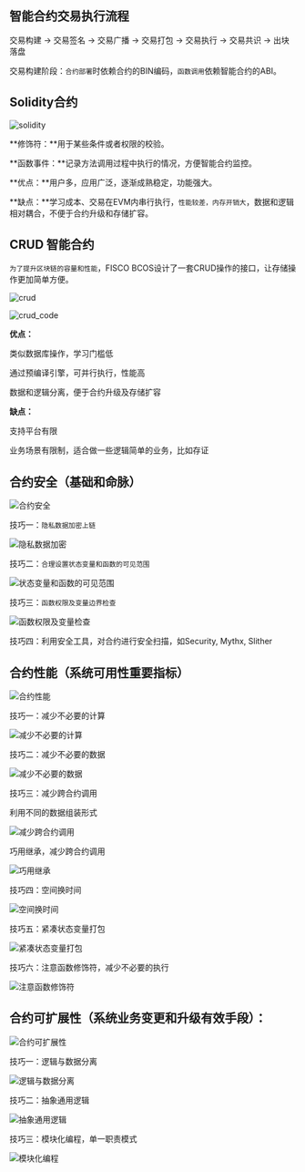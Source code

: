 ## 智能合约交易执行流程

交易构建 -> 交易签名 -> 交易广播 -> 交易打包 -> 交易执行 -> 交易共识 -> 出块落盘

交易构建阶段：`合约部署`时依赖合约的BIN编码，`函数调用`依赖智能合约的ABI。

## Solidity合约

![solidity](../../images/blockchain/solidity.png)

**修饰符：**用于某些条件或者权限的校验。

**函数事件：**记录方法调用过程中执行的情况，方便智能合约监控。

**优点：**用户多，应用广泛，逐渐成熟稳定，功能强大。

**缺点：**学习成本、交易在EVM内串行执行，`性能较差，内存开销大`，数据和逻辑相对耦合，不便于合约升级和存储扩容。

## CRUD 智能合约

`为了提升区块链的容量和性能`，FISCO BCOS设计了一套CRUD操作的接口，让存储操作更加简单方便。

![crud](../../images/blockchain/crud.png)

![crud_code](../../images/blockchain/crud_code.png)

**优点：**

类似数据库操作，学习门槛低

通过预编译引擎，可并行执行，性能高

数据和逻辑分离，便于合约升级及存储扩容

**缺点：**

支持平台有限

业务场景有限制，适合做一些逻辑简单的业务，比如存证

## 合约安全（基础和命脉）

![合约安全](../../images/blockchain/合约安全.png)

技巧一：`隐私数据加密上链`

![隐私数据加密](../../images/blockchain/隐私数据加密.png)

技巧二：`合理设置状态变量和函数的可见范围`

![状态变量和函数的可见范围](../../images/blockchain/状态变量和函数的可见范围.png)

技巧三：`函数权限及变量边界检查`

![函数权限及变量检查](../../images/blockchain/函数权限及变量检查.png)

技巧四：利用安全工具，对合约进行安全扫描，如Security, Mythx, Slither

## 合约性能（系统可用性重要指标）

![合约性能](../../images/blockchain/合约性能.png)

技巧一：减少不必要的计算

![减少不必要的计算](../../images/blockchain/减少不必要的计算.png)

技巧二：减少不必要的数据

![减少不必要的数据](../../images/blockchain/减少不必要的数据.png)

技巧三：减少跨合约调用

利用不同的数据组装形式

![减少跨合约调用](../../images/blockchain/减少跨合约调用.png)

巧用继承，减少跨合约调用

![巧用继承](../../images/blockchain/巧用继承.png)

技巧四：空间换时间

![空间换时间](../../images/blockchain/空间换时间.png)

技巧五：紧凑状态变量打包

![紧凑状态变量打包](../../images/blockchain/紧凑状态变量打包.png)

技巧六：注意函数修饰符，减少不必要的执行

![注意函数修饰符](../../images/blockchain/注意函数修饰符.png)

## 合约可扩展性（系统业务变更和升级有效手段）：

![合约可扩展性](../../images/blockchain/合约可扩展性.png)

技巧一：逻辑与数据分离

![逻辑与数据分离](../../images/blockchain/逻辑与数据分离.png)

技巧二：抽象通用逻辑

![抽象通用逻辑](../../images/blockchain/抽象通用逻辑.png)

技巧三：模块化编程，单一职责模式

![模块化编程](../../images/blockchain/模块化编程.png)